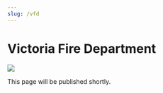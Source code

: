 ```yaml
---
slug: /vfd
---
```


# Victoria Fire Department

<aside>
<div class="social-icons">
<a href="https://discord.gg/DJYWYASck8" target="_blank"><img src="/img/discord.png" class="social-icon" /></a>
</div>
</aside>

This page will be published shortly.
